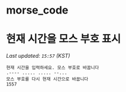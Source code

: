 # morse_code
# 현재 시간을 모스 부호 표시
<!-- MORSE_TIME_START -->
_Last updated: `15:57` (KST)_

```
현재 시간을 입력하세요. 모스 부호로 바꿉니다
.---- ..... ..... --...
모스 부호를 다시 현재 시간으로 바꿉니다
1557
```
<!-- MORSE_TIME_END -->
